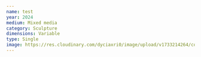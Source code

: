 ```yaml
---
name: test
year: 2024
medium: Mixed media
category: Sculpture
dimensions: Variable
type: Single
image: https://res.cloudinary.com/dyciaxri0/image/upload/v1733214264/copy-1920_yjvyap.jpg
---
```

